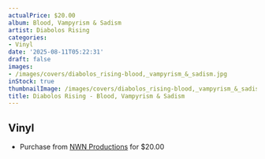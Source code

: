 ```yaml
---
actualPrice: $20.00
album: Blood, Vampyrism & Sadism
artist: Diabolos Rising
categories:
- Vinyl
date: '2025-08-11T05:22:31'
draft: false
images:
- /images/covers/diabolos_rising-blood,_vampyrism_&_sadism.jpg
inStock: true
thumbnailImage: /images/covers/diabolos_rising-blood,_vampyrism_&_sadism-thumb.jpg
title: Diabolos Rising - Blood, Vampyrism & Sadism
---
```


## Vinyl
* Purchase from [NWN Productions](http://shop.nwnprod.com/index.php?route=product/product&path=75&product_id=61688&sort=pd.name&order=ASC) for $20.00
